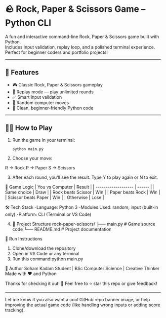 # 🪨 Rock, Paper & Scissors Game – Python CLI

A fun and interactive command-line Rock, Paper & Scissors game built with Python.  
Includes input validation, replay loop, and a polished terminal experience.  
Perfect for beginner coders and portfolio projects!

---

## 🎯 Features

- 🎮 Classic Rock, Paper & Scissors gameplay  
- 🔁 Replay mode — play unlimited rounds  
- ✅ Smart input validation  
- 🤖 Random computer moves  
- 🧠 Clean, beginner-friendly Python code  

---

## 🧑‍💻 How to Play

1. Run the game in your terminal:
   ```bash
   python main.py

 2. Choose your move:

R → Rock
P → Paper
S → Scissors

 3.  After each round, you'll see the result.
Type Y to play again or N to exit.

  🧠 Game Logic
| You vs Computer     | Result |
| ------------------- | ------ |
| Same choice         | Draw   |
| Rock beats Scissor  | Win    |
| Paper beats Rock    | Win    |
| Scissor beats Paper | Win    |
| Otherwise           | Lose   |

🛠 Tech Stack
 -Language: Python 3
 -Modules Used: random, input (built-in only)
 -Platform: CLI (Terminal or VS Code)

 4. 📁 Project Structure
rock-paper-scissors/
├── main.py      # Game source code
└── README.md    # Project documentation

🚀 Run Instructions
 1. Clone/download the repository
 2. Open in VS Code or any terminal
 3. Run this command:python main.py
                     
   👤 Author
Soham Kadam
Student | BSc Computer Science | Creative Thinker
Made with ❤️ and Python 
                 
Thanks for checking it out! 🙌
Feel free to ⭐ star this repo or give feedback!


---

Let me know if you also want a cool GitHub repo banner image, or help improving the actual game code (like handling wrong inputs or adding score tracking).

